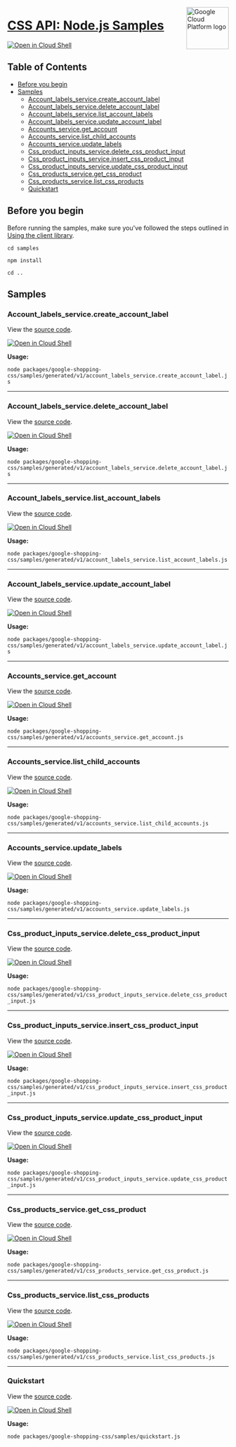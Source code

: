 [//]: # "This README.md file is auto-generated, all changes to this file will be lost."
[//]: # "To regenerate it, use `python -m synthtool`."
<img src="https://avatars2.githubusercontent.com/u/2810941?v=3&s=96" alt="Google Cloud Platform logo" title="Google Cloud Platform" align="right" height="96" width="96"/>

# [CSS API: Node.js Samples](https://github.com/googleapis/google-cloud-node)

[![Open in Cloud Shell][shell_img]][shell_link]



## Table of Contents

* [Before you begin](#before-you-begin)
* [Samples](#samples)
  * [Account_labels_service.create_account_label](#account_labels_service.create_account_label)
  * [Account_labels_service.delete_account_label](#account_labels_service.delete_account_label)
  * [Account_labels_service.list_account_labels](#account_labels_service.list_account_labels)
  * [Account_labels_service.update_account_label](#account_labels_service.update_account_label)
  * [Accounts_service.get_account](#accounts_service.get_account)
  * [Accounts_service.list_child_accounts](#accounts_service.list_child_accounts)
  * [Accounts_service.update_labels](#accounts_service.update_labels)
  * [Css_product_inputs_service.delete_css_product_input](#css_product_inputs_service.delete_css_product_input)
  * [Css_product_inputs_service.insert_css_product_input](#css_product_inputs_service.insert_css_product_input)
  * [Css_product_inputs_service.update_css_product_input](#css_product_inputs_service.update_css_product_input)
  * [Css_products_service.get_css_product](#css_products_service.get_css_product)
  * [Css_products_service.list_css_products](#css_products_service.list_css_products)
  * [Quickstart](#quickstart)

## Before you begin

Before running the samples, make sure you've followed the steps outlined in
[Using the client library](https://github.com/googleapis/google-cloud-node#using-the-client-library).

`cd samples`

`npm install`

`cd ..`

## Samples



### Account_labels_service.create_account_label

View the [source code](https://github.com/googleapis/google-cloud-node/blob/main/packages/google-shopping-css/samples/generated/v1/account_labels_service.create_account_label.js).

[![Open in Cloud Shell][shell_img]](https://console.cloud.google.com/cloudshell/open?git_repo=https://github.com/googleapis/google-cloud-node&page=editor&open_in_editor=packages/google-shopping-css/samples/generated/v1/account_labels_service.create_account_label.js,samples/README.md)

__Usage:__


`node packages/google-shopping-css/samples/generated/v1/account_labels_service.create_account_label.js`


-----




### Account_labels_service.delete_account_label

View the [source code](https://github.com/googleapis/google-cloud-node/blob/main/packages/google-shopping-css/samples/generated/v1/account_labels_service.delete_account_label.js).

[![Open in Cloud Shell][shell_img]](https://console.cloud.google.com/cloudshell/open?git_repo=https://github.com/googleapis/google-cloud-node&page=editor&open_in_editor=packages/google-shopping-css/samples/generated/v1/account_labels_service.delete_account_label.js,samples/README.md)

__Usage:__


`node packages/google-shopping-css/samples/generated/v1/account_labels_service.delete_account_label.js`


-----




### Account_labels_service.list_account_labels

View the [source code](https://github.com/googleapis/google-cloud-node/blob/main/packages/google-shopping-css/samples/generated/v1/account_labels_service.list_account_labels.js).

[![Open in Cloud Shell][shell_img]](https://console.cloud.google.com/cloudshell/open?git_repo=https://github.com/googleapis/google-cloud-node&page=editor&open_in_editor=packages/google-shopping-css/samples/generated/v1/account_labels_service.list_account_labels.js,samples/README.md)

__Usage:__


`node packages/google-shopping-css/samples/generated/v1/account_labels_service.list_account_labels.js`


-----




### Account_labels_service.update_account_label

View the [source code](https://github.com/googleapis/google-cloud-node/blob/main/packages/google-shopping-css/samples/generated/v1/account_labels_service.update_account_label.js).

[![Open in Cloud Shell][shell_img]](https://console.cloud.google.com/cloudshell/open?git_repo=https://github.com/googleapis/google-cloud-node&page=editor&open_in_editor=packages/google-shopping-css/samples/generated/v1/account_labels_service.update_account_label.js,samples/README.md)

__Usage:__


`node packages/google-shopping-css/samples/generated/v1/account_labels_service.update_account_label.js`


-----




### Accounts_service.get_account

View the [source code](https://github.com/googleapis/google-cloud-node/blob/main/packages/google-shopping-css/samples/generated/v1/accounts_service.get_account.js).

[![Open in Cloud Shell][shell_img]](https://console.cloud.google.com/cloudshell/open?git_repo=https://github.com/googleapis/google-cloud-node&page=editor&open_in_editor=packages/google-shopping-css/samples/generated/v1/accounts_service.get_account.js,samples/README.md)

__Usage:__


`node packages/google-shopping-css/samples/generated/v1/accounts_service.get_account.js`


-----




### Accounts_service.list_child_accounts

View the [source code](https://github.com/googleapis/google-cloud-node/blob/main/packages/google-shopping-css/samples/generated/v1/accounts_service.list_child_accounts.js).

[![Open in Cloud Shell][shell_img]](https://console.cloud.google.com/cloudshell/open?git_repo=https://github.com/googleapis/google-cloud-node&page=editor&open_in_editor=packages/google-shopping-css/samples/generated/v1/accounts_service.list_child_accounts.js,samples/README.md)

__Usage:__


`node packages/google-shopping-css/samples/generated/v1/accounts_service.list_child_accounts.js`


-----




### Accounts_service.update_labels

View the [source code](https://github.com/googleapis/google-cloud-node/blob/main/packages/google-shopping-css/samples/generated/v1/accounts_service.update_labels.js).

[![Open in Cloud Shell][shell_img]](https://console.cloud.google.com/cloudshell/open?git_repo=https://github.com/googleapis/google-cloud-node&page=editor&open_in_editor=packages/google-shopping-css/samples/generated/v1/accounts_service.update_labels.js,samples/README.md)

__Usage:__


`node packages/google-shopping-css/samples/generated/v1/accounts_service.update_labels.js`


-----




### Css_product_inputs_service.delete_css_product_input

View the [source code](https://github.com/googleapis/google-cloud-node/blob/main/packages/google-shopping-css/samples/generated/v1/css_product_inputs_service.delete_css_product_input.js).

[![Open in Cloud Shell][shell_img]](https://console.cloud.google.com/cloudshell/open?git_repo=https://github.com/googleapis/google-cloud-node&page=editor&open_in_editor=packages/google-shopping-css/samples/generated/v1/css_product_inputs_service.delete_css_product_input.js,samples/README.md)

__Usage:__


`node packages/google-shopping-css/samples/generated/v1/css_product_inputs_service.delete_css_product_input.js`


-----




### Css_product_inputs_service.insert_css_product_input

View the [source code](https://github.com/googleapis/google-cloud-node/blob/main/packages/google-shopping-css/samples/generated/v1/css_product_inputs_service.insert_css_product_input.js).

[![Open in Cloud Shell][shell_img]](https://console.cloud.google.com/cloudshell/open?git_repo=https://github.com/googleapis/google-cloud-node&page=editor&open_in_editor=packages/google-shopping-css/samples/generated/v1/css_product_inputs_service.insert_css_product_input.js,samples/README.md)

__Usage:__


`node packages/google-shopping-css/samples/generated/v1/css_product_inputs_service.insert_css_product_input.js`


-----




### Css_product_inputs_service.update_css_product_input

View the [source code](https://github.com/googleapis/google-cloud-node/blob/main/packages/google-shopping-css/samples/generated/v1/css_product_inputs_service.update_css_product_input.js).

[![Open in Cloud Shell][shell_img]](https://console.cloud.google.com/cloudshell/open?git_repo=https://github.com/googleapis/google-cloud-node&page=editor&open_in_editor=packages/google-shopping-css/samples/generated/v1/css_product_inputs_service.update_css_product_input.js,samples/README.md)

__Usage:__


`node packages/google-shopping-css/samples/generated/v1/css_product_inputs_service.update_css_product_input.js`


-----




### Css_products_service.get_css_product

View the [source code](https://github.com/googleapis/google-cloud-node/blob/main/packages/google-shopping-css/samples/generated/v1/css_products_service.get_css_product.js).

[![Open in Cloud Shell][shell_img]](https://console.cloud.google.com/cloudshell/open?git_repo=https://github.com/googleapis/google-cloud-node&page=editor&open_in_editor=packages/google-shopping-css/samples/generated/v1/css_products_service.get_css_product.js,samples/README.md)

__Usage:__


`node packages/google-shopping-css/samples/generated/v1/css_products_service.get_css_product.js`


-----




### Css_products_service.list_css_products

View the [source code](https://github.com/googleapis/google-cloud-node/blob/main/packages/google-shopping-css/samples/generated/v1/css_products_service.list_css_products.js).

[![Open in Cloud Shell][shell_img]](https://console.cloud.google.com/cloudshell/open?git_repo=https://github.com/googleapis/google-cloud-node&page=editor&open_in_editor=packages/google-shopping-css/samples/generated/v1/css_products_service.list_css_products.js,samples/README.md)

__Usage:__


`node packages/google-shopping-css/samples/generated/v1/css_products_service.list_css_products.js`


-----




### Quickstart

View the [source code](https://github.com/googleapis/google-cloud-node/blob/main/packages/google-shopping-css/samples/quickstart.js).

[![Open in Cloud Shell][shell_img]](https://console.cloud.google.com/cloudshell/open?git_repo=https://github.com/googleapis/google-cloud-node&page=editor&open_in_editor=packages/google-shopping-css/samples/quickstart.js,samples/README.md)

__Usage:__


`node packages/google-shopping-css/samples/quickstart.js`






[shell_img]: https://gstatic.com/cloudssh/images/open-btn.png
[shell_link]: https://console.cloud.google.com/cloudshell/open?git_repo=https://github.com/googleapis/google-cloud-node&page=editor&open_in_editor=samples/README.md
[product-docs]: https://developers.google.com/comparison-shopping-services/api
